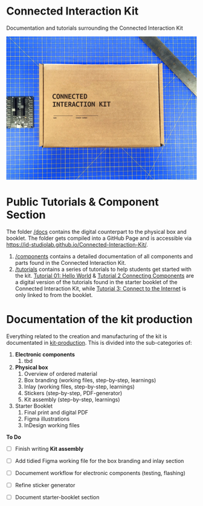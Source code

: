 # Connected Interaction Kit

Documentation and tutorials surrounding the Connected Interaction Kit

![Outside of the phsyical Connected Interaction Kit](assets/connected-interaction-kit-box.jpg)

# Public Tutorials & Component Section
The folder [/docs](/docs/) contains the digital counterpart to the physical box and booklet.
The folder gets compiled into a GitHub Page and is accessible via https://id-studiolab.github.io/Connected-Interaction-Kit/.

1. [/components](/docs/components/) contains a detailed documentation of all components and parts found in the Connected Interaction Kit.
2. [/tutorials](/docs/tutorials/) contains a series of tutorials to help students get started with the kit. [Tutorial 01: Hello World](https://id-studiolab.github.io/Connected-Interaction-Kit/tutorials/01-hello-world/) & [Tutorial 2 Connecting Components](https://id-studiolab.github.io/Connected-Interaction-Kit/tutorials/02-connecting-components/) are a digital version of the tutorials found in the starter booklet of the Connected Interaction Kit, while [Tutorial 3: Connect to the Internet](https://id-studiolab.github.io/Connected-Interaction-Kit/tutorials/03-connect-to-the-internet/) is only linked to from the booklet.


# Documentation of the kit production
Everything related to the creation and manufacturing of the kit is documentated in [kit-production](/kit-production/).
This is divided into the sub-categories of:
1. **Electronic components**
   1. tbd
2. **Physical box**
   1. Overview of ordered material
   2. Box branding (working files, step-by-step, learnings)
   3. Inlay (working files, step-by-step, learnings)
   4. Stickers (step-by-step, PDF-generator)
   5. Kit assembly (step-by-step, learnings)
3. Starter Booklet
   1. Final print and digital PDF
   2. Figma illustrations
   3. InDesign working files



**To Do**
- [ ] Finish writing **Kit assembly**
- [ ] Add tidied Figma working file for the box branding and inlay section
- [ ] Documement workflow for electronic components (testing, flashing)
- [ ] Refine sticker generator
- [ ] Document starter-booklet section

